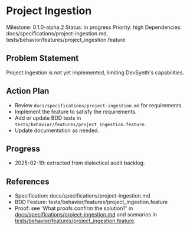 # Project Ingestion
Milestone: 0.1.0-alpha.2
Status: in progress
Priority: high
Dependencies: docs/specifications/project-ingestion.md, tests/behavior/features/project_ingestion.feature

## Problem Statement
Project Ingestion is not yet implemented, limiting DevSynth's capabilities.


## Action Plan
- Review `docs/specifications/project-ingestion.md` for requirements.
- Implement the feature to satisfy the requirements.
- Add or update BDD tests in `tests/behavior/features/project_ingestion.feature`.
- Update documentation as needed.

## Progress
- 2025-02-19: extracted from dialectical audit backlog.

## References
- Specification: docs/specifications/project-ingestion.md
- BDD Feature: tests/behavior/features/project_ingestion.feature
- Proof: see 'What proofs confirm the solution?' in [docs/specifications/project-ingestion.md](../docs/specifications/project-ingestion.md) and scenarios in [tests/behavior/features/project_ingestion.feature](../tests/behavior/features/project_ingestion.feature).
